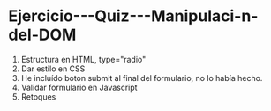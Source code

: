 # Ejercicio---Quiz---Manipulaci-n-del-DOM

1. Estructura en HTML, type="radio"
2. Dar estilo en CSS
3. He incluído boton submit al final del formulario, no lo había hecho.
3. Validar formulario en Javascript
4. Retoques